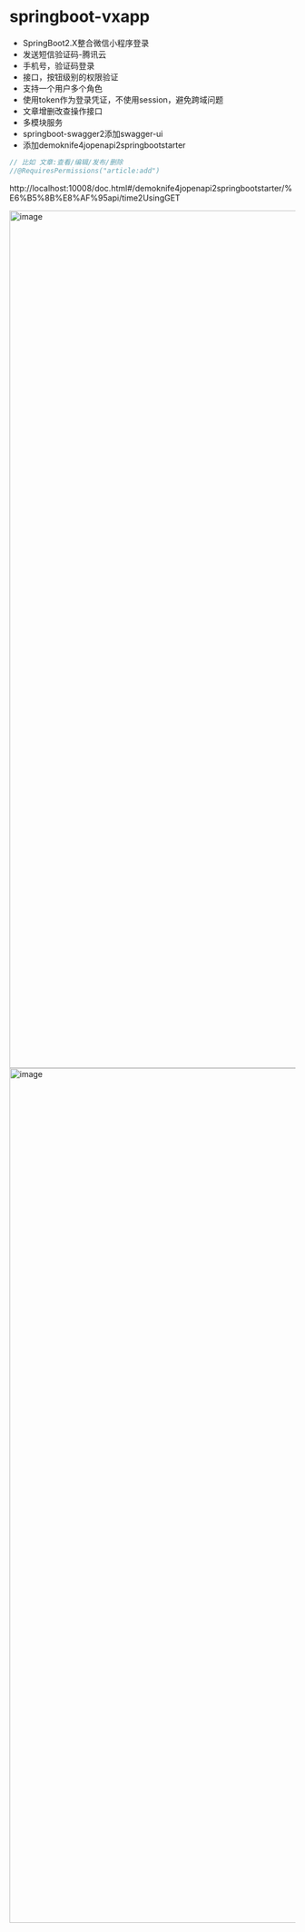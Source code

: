 # springboot-vxapp

- SpringBoot2.X整合微信小程序登录
- 发送短信验证码-腾讯云
- 手机号，验证码登录
- 接口，按钮级别的权限验证
- 支持一个用户多个角色
- 使用token作为登录凭证，不使用session，避免跨域问题
- 文章增删改查操作接口
- 多模块服务
- springboot-swagger2添加swagger-ui
- 添加demoknife4jopenapi2springbootstarter

```java
// 比如 文章:查看/编辑/发布/删除
//@RequiresPermissions("article:add")
```

http://localhost:10008/doc.html#/demoknife4jopenapi2springbootstarter/%E6%B5%8B%E8%AF%95api/time2UsingGET

<img width="1512" alt="image" src="https://github.com/webVueBlog/springboot-vxapp/assets/59645426/bf703265-401b-408e-a19f-c13b574dbcd9">

<img width="1507" alt="image" src="https://github.com/webVueBlog/springboot-vxapp/assets/59645426/1c8585b4-fa47-44bc-803c-2ccfe12daaba">
